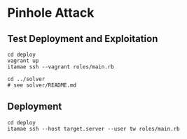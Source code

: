 Pinhole Attack
=============

Test Deployment and Exploitation
--------------------------------
```
cd deploy
vagrant up
itamae ssh --vagrant roles/main.rb

cd ../solver
# see solver/README.md
```

Deployment
----------
```
cd deploy
itamae ssh --host target.server --user tw roles/main.rb
```

